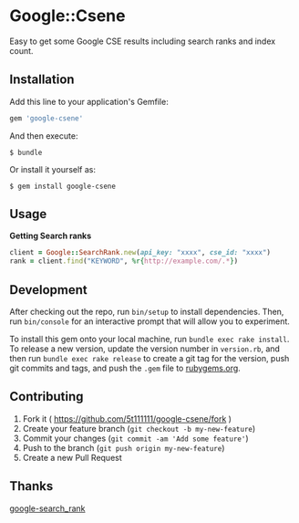 # Google::Csene

Easy to get some Google CSE results including search ranks and index count.

## Installation

Add this line to your application's Gemfile:

```ruby
gem 'google-csene'
```

And then execute:

``` text
$ bundle
```

Or install it yourself as:

``` text
$ gem install google-csene
```

## Usage

__Getting Search ranks__

```ruby
client = Google::SearchRank.new(api_key: "xxxx", cse_id: "xxxx")
rank = client.find("KEYWORD", %r{http://example.com/.*})
```

## Development

After checking out the repo, run `bin/setup` to install dependencies. Then, run `bin/console` for an interactive prompt that will allow you to experiment.

To install this gem onto your local machine, run `bundle exec rake install`. To release a new version, update the version number in `version.rb`, and then run `bundle exec rake release` to create a git tag for the version, push git commits and tags, and push the `.gem` file to [rubygems.org](https://rubygems.org).

## Contributing

1. Fork it ( https://github.com/5t111111/google-csene/fork )
2. Create your feature branch (`git checkout -b my-new-feature`)
3. Commit your changes (`git commit -am 'Add some feature'`)
4. Push to the branch (`git push origin my-new-feature`)
5. Create a new Pull Request

## Thanks

[google-search_rank](https://github.com/komagata/google-search_rank)
